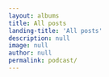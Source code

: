 ```yaml
---
layout: albums
title: All posts
landing-title: 'All posts'
description: null
image: null
author: null
permalink: podcast/
---
```

